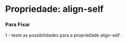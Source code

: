 <h1>Propriedade: align-self</h1>
<h3> Para Fixar</h3>
<p>
1 - teste as possibilidades para a propriedade align-self .
</p>
